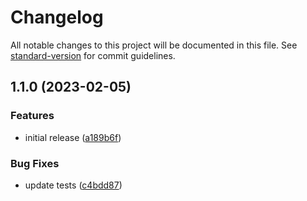 # Changelog

All notable changes to this project will be documented in this file. See [standard-version](https://github.com/conventional-changelog/standard-version) for commit guidelines.

## 1.1.0 (2023-02-05)


### Features

* initial release ([a189b6f](https://github.com/Nicholaiii/pino-curveball/commit/a189b6f85c0e7496d1b98920bea4a60b9b546cf0))


### Bug Fixes

* update tests ([c4bdd87](https://github.com/Nicholaiii/pino-curveball/commit/c4bdd87ec6d41fd8f2ed3641a88ab04d010cd21b))
